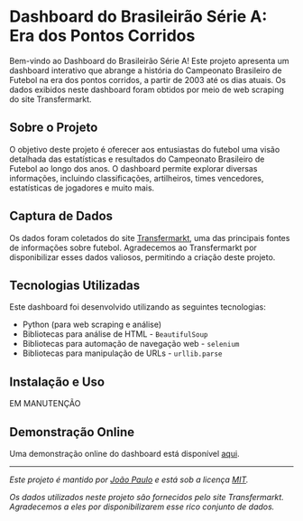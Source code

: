 # Dashboard do Brasileirão Série A: Era dos Pontos Corridos

Bem-vindo ao Dashboard do Brasileirão Série A! Este projeto apresenta um dashboard interativo que abrange a história do Campeonato Brasileiro de Futebol na era dos pontos corridos, a partir de 2003 até os dias atuais. Os dados exibidos neste dashboard foram obtidos por meio de web scraping do site Transfermarkt.

## Sobre o Projeto

O objetivo deste projeto é oferecer aos entusiastas do futebol uma visão detalhada das estatísticas e resultados do Campeonato Brasileiro de Futebol ao longo dos anos. O dashboard permite explorar diversas informações, incluindo classificações, artilheiros, times vencedores, estatísticas de jogadores e muito mais.

## Captura de Dados

Os dados foram coletados do site [Transfermarkt](https://www.transfermarkt.com/), uma das principais fontes de informações sobre futebol. Agradecemos ao Transfermarkt por disponibilizar esses dados valiosos, permitindo a criação deste projeto.

## Tecnologias Utilizadas

Este dashboard foi desenvolvido utilizando as seguintes tecnologias:

- Python (para web scraping e análise)
- Bibliotecas para análise de HTML - `BeautifulSoup`
- Bibliotecas para automação de navegação web - `selenium`
- Bibliotecas para manipulação de URLs - `urllib.parse`

## Instalação e Uso

EM MANUTENÇÃO

## Demonstração Online

Uma demonstração online do dashboard está disponível [aqui](https://app.powerbi.com/view?r=eyJrIjoiMWJmYzEyMTAtOTE3Yi00YjQ3LTliMjUtZjhjZWE4OTdkYTdlIiwidCI6IjRiMWRlNDlhLWI2N2EtNGNjYi05ZjMwLTRhN2U2NWNjMjIyZiJ9).

---

*Este projeto é mantido por [João Paulo]( https://www.linkedin.com/in/jo%C3%A3o-paulo-herm%C3%ADnio-albino-683b29b7/
) e está sob a licença [MIT](LICENSE).*

*Os dados utilizados neste projeto são fornecidos pelo site Transfermarkt. Agradecemos a eles por disponibilizarem esse rico conjunto de dados.*

